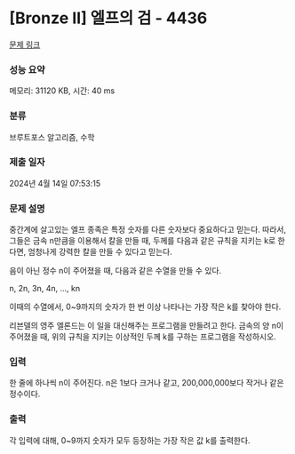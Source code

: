 # [Bronze II] 엘프의 검 - 4436 

[문제 링크](https://www.acmicpc.net/problem/4436) 

### 성능 요약

메모리: 31120 KB, 시간: 40 ms

### 분류

브루트포스 알고리즘, 수학

### 제출 일자

2024년 4월 14일 07:53:15

### 문제 설명

<p>중간계에 살고있는 엘프 종족은 특정 숫자를 다른 숫자보다 중요하다고 믿는다. 따라서, 그들은 금속 n만큼을 이용해서 칼을 만들 때, 두께를 다음과 같은 규칙을 지키는 k로 한다면, 엄청나게 강력한 칼을 만들 수 있다고 믿는다.</p>

<p>음이 아닌 정수 n이 주어졌을 때, 다음과 같은 수열을 만들 수 있다.</p>

<p>n, 2n, 3n, 4n, ..., kn</p>

<p>이때의 수열에서, 0~9까지의 숫자가 한 번 이상 나타나는 가장 작은 k를 찾아야 한다.</p>

<p>리븐델의 영주 엘론드는 이 일을 대신해주는 프로그램을 만들려고 한다. 금속의 양 n이 주어졌을 때, 위의 규칙을 지키는 이상적인 두께 k를 구하는 프로그램을 작성하시오.</p>

### 입력 

 <p>한 줄에 하나씩 n이 주어진다. n은 1보다 크거나 같고, 200,000,000보다 작거나 같은 정수이다.</p>

### 출력 

 <p>각 입력에 대해, 0~9까지 숫자가 모두 등장하는 가장 작은 값 k를 출력한다.</p>

